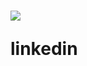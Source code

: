 <html>
<h1 My-First-Website-volunteer-><hi1/>
<img src="foto-site"/>           
   <div  class="breve
   <a href="https://gustavomalimpensa.github.io/My-First-Website-volunteer-/">
   <p>linkedin</p> 
   </a>
   </div>   
<html/>

